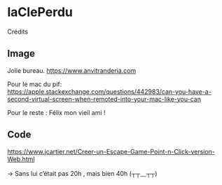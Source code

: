 # laClePerdu


Crédits

## Image
Jolie bureau.
https://www.anvitranderia.com 

Pour le mac du pif:
https://apple.stackexchange.com/questions/442983/can-you-have-a-second-virtual-screen-when-remoted-into-your-mac-like-you-can

Pour le reste : 
Félix mon vieil ami ! 




## Code

https://www.jcartier.net/Creer-un-Escape-Game-Point-n-Click-version-Web.html 

 -> Sans lui c’était pas 20h , mais bien 40h (┬┬﹏┬┬)
